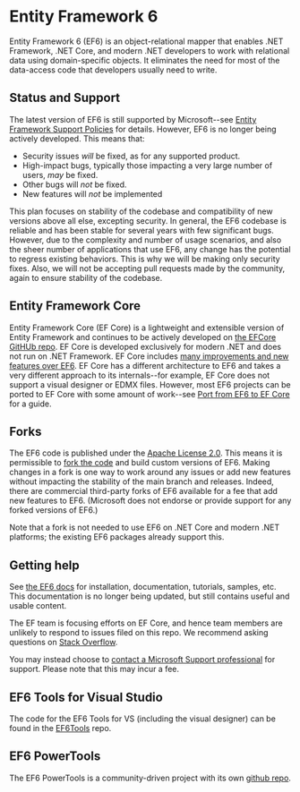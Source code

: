 # Entity Framework 6

Entity Framework 6 (EF6) is an object-relational mapper that enables .NET Framework, .NET Core, and modern .NET developers to work with relational data using domain-specific objects. It eliminates the need for most of the data-access code that developers usually need to write.

## Status and Support

The latest version of EF6 is still supported by Microsoft--see [Entity Framework Support Policies](https://docs.microsoft.com/ef/efcore-and-ef6/support) for details. However, EF6 is no longer being actively developed. This means that:

- Security issues _will_ be fixed, as for any supported product.
- High-impact bugs, typically those impacting a very large number of users, _may_ be fixed.
- Other bugs will _not_ be fixed.
- New features will _not_ be implemented

This plan focuses on stability of the codebase and compatibility of new versions above all else, excepting security. In general, the EF6 codebase is reliable and has been stable for several years with few significant bugs. However, due to the complexity and number of usage scenarios, and also the sheer number of applications that use EF6, any change has the potential to regress existing behaviors. This is why we will be making only security fixes. Also, we will not be accepting pull requests made by the community, again to ensure stability of the codebase.

## Entity Framework Core

Entity Framework Core (EF Core) is a lightweight and extensible version of Entity Framework and continues to be actively developed on [the EFCore GitHUb repo](https://github.com/dotnet/efcore). EF Core is developed exclusively for modern .NET and does not run on .NET Framework. EF Core includes [many improvements and new features over EF6](https://docs.microsoft.com/ef/efcore-and-ef6/). EF Core has a different architecture to EF6 and takes a very different approach to its internals--for example, EF Core does not support a visual designer or EDMX files. However, most EF6 projects can be ported to EF Core with some amount of work--see [Port from EF6 to EF Core](https://docs.microsoft.com/ef/efcore-and-ef6/porting/) for a guide.

## Forks

The EF6 code is published under the [Apache License 2.0](https://github.com/dotnet/ef6/blob/main/LICENSE.txt). This means it is permissible to [fork the code](https://docs.github.com/en/pull-requests/collaborating-with-pull-requests/working-with-forks/about-forks) and build custom versions of EF6. Making changes in a fork is one way to work around any issues or add new features without impacting the stability of the main branch and releases. Indeed, there are commercial third-party forks of EF6 available for a fee that add new features to EF6. (Microsoft does not endorse or provide support for any forked versions of EF6.)

Note that a fork is not needed to use EF6 on .NET Core and modern .NET platforms; the existing EF6 packages already support this. 

## Getting help

See [the EF6 docs](https://docs.microsoft.com/ef/ef6/) for installation, documentation, tutorials, samples, etc. This documentation is no longer being updated, but still contains useful and usable content.

The EF team is focusing efforts on EF Core, and hence team members are unlikely to respond to issues filed on this repo. We recommend asking questions on [Stack Overflow](https://stackoverflow.com/questions/tagged/entity-framework*).

You may instead choose to [contact a Microsoft Support professional](http://support.microsoft.com/supportforbusiness/productselection?sapId=bec2bc54-b200-6962-301f-f098532f27b2) for support. Please note that this may incur a fee.

## EF6 Tools for Visual Studio

The code for the EF6 Tools for VS (including the visual designer) can be found in the [EF6Tools](https://github.com/dotnet/ef6tools) repo.

## EF6 PowerTools

The EF6 PowerTools is a community-driven project with its own [github repo](https://github.com/ErikEJ/EntityFramework6PowerTools).
